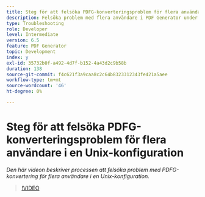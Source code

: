 ```yaml
---
title: Steg för att felsöka PDFG-konverteringsproblem för flera användare i en Unix-konfiguration
description: Felsöka problem med flera användare i PDF Generator under installationen av UNIX.
type: Troubleshooting
role: Developer
level: Intermediate
version: 6.5
feature: PDF Generator
topic: Development
index: y
exl-id: 35732b0f-a492-4d7f-b152-4a43d2c9b58b
duration: 138
source-git-commit: f4c621f3a9caa8c2c64b8323312343fe421a5aee
workflow-type: tm+mt
source-wordcount: '46'
ht-degree: 0%

---
```



# Steg för att felsöka PDFG-konverteringsproblem för flera användare i en Unix-konfiguration

*Den här videon beskriver processen att felsöka problem med PDFG-konvertering för flera användare i en Unix-konfiguration.*

>[!VIDEO](https://video.tv.adobe.com/v/335549?quality=12&learn=on)
